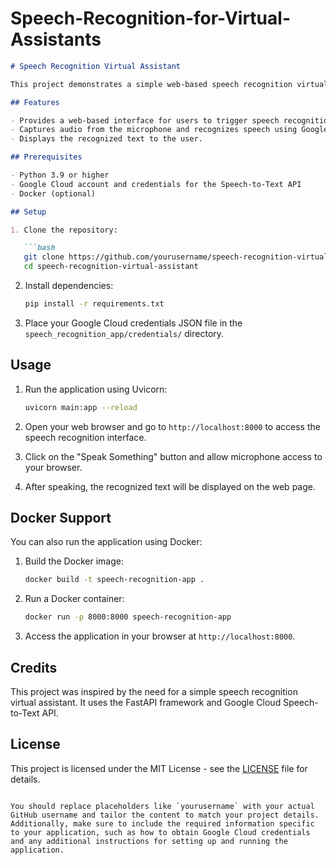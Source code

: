 # Speech-Recognition-for-Virtual-Assistants

```markdown
# Speech Recognition Virtual Assistant

This project demonstrates a simple web-based speech recognition virtual assistant using FastAPI and the Google Cloud Speech-to-Text API.

## Features

- Provides a web-based interface for users to trigger speech recognition.
- Captures audio from the microphone and recognizes speech using Google Cloud's Speech-to-Text API.
- Displays the recognized text to the user.

## Prerequisites

- Python 3.9 or higher
- Google Cloud account and credentials for the Speech-to-Text API
- Docker (optional)

## Setup

1. Clone the repository:

   ```bash
   git clone https://github.com/yourusername/speech-recognition-virtual-assistant.git
   cd speech-recognition-virtual-assistant
   ```

2. Install dependencies:

   ```bash
   pip install -r requirements.txt
   ```

3. Place your Google Cloud credentials JSON file in the `speech_recognition_app/credentials/` directory.

## Usage

1. Run the application using Uvicorn:

   ```bash
   uvicorn main:app --reload
   ```

2. Open your web browser and go to `http://localhost:8000` to access the speech recognition interface.

3. Click on the "Speak Something" button and allow microphone access to your browser.

4. After speaking, the recognized text will be displayed on the web page.

## Docker Support

You can also run the application using Docker:

1. Build the Docker image:

   ```bash
   docker build -t speech-recognition-app .
   ```

2. Run a Docker container:

   ```bash
   docker run -p 8000:8000 speech-recognition-app
   ```

3. Access the application in your browser at `http://localhost:8000`.

## Credits

This project was inspired by the need for a simple speech recognition virtual assistant. It uses the FastAPI framework and Google Cloud Speech-to-Text API.

## License

This project is licensed under the MIT License - see the [LICENSE](LICENSE) file for details.
```

You should replace placeholders like `yourusername` with your actual GitHub username and tailor the content to match your project details. Additionally, make sure to include the required information specific to your application, such as how to obtain Google Cloud credentials and any additional instructions for setting up and running the application.
